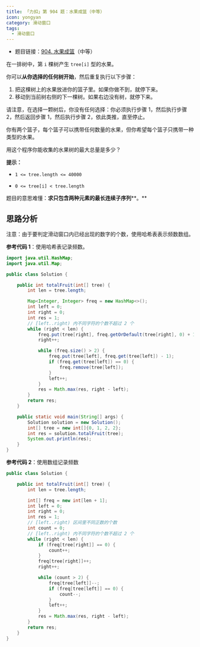 ```yaml
---
title: 「力扣」第 904 题：水果成篮（中等）
icon: yongyan
category: 滑动窗口
tags:
  - 滑动窗口
---
```


+ 题目链接：[904. 水果成篮](https://leetcode-cn.com/problems/fruit-into-baskets/)（中等）

在一排树中，第 `i` 棵树产生 `tree[i]` 型的水果。

你可以**从你选择的任何树开始**，然后重复执行以下步骤：

1. 把这棵树上的水果放进你的篮子里。如果你做不到，就停下来。
2. 移动到当前树右侧的下一棵树。如果右边没有树，就停下来。

请注意，在选择一颗树后，你没有任何选择：你必须执行步骤 1，然后执行步骤 2，然后返回步骤 1，然后执行步骤 2，依此类推，直至停止。

你有两个篮子，每个篮子可以携带任何数量的水果，但你希望每个篮子只携带一种类型的水果。

用这个程序你能收集的水果树的最大总量是多少？

**提示：**

- `1 <= tree.length <= 40000`

- `0 <= tree[i] < tree.length`

题目的意思难懂：**求只包含两种元素的最长连续子序列****。**

## 思路分析

注意：由于要判定滑动窗口内已经出现的数字的个数，使用哈希表表示频数数组。

**参考代码 1**：使用哈希表记录频数。

```java
import java.util.HashMap;
import java.util.Map;

public class Solution {

    public int totalFruit(int[] tree) {
        int len = tree.length;

        Map<Integer, Integer> freq = new HashMap<>();
        int left = 0;
        int right = 0;
        int res = 1;
        // [left..right) 内不同字符的个数不超过 2 个
        while (right < len) {
            freq.put(tree[right], freq.getOrDefault(tree[right], 0) + 1);
            right++;

            while (freq.size() > 2) {
                freq.put(tree[left], freq.get(tree[left]) - 1);
                if (freq.get(tree[left]) == 0) {
                    freq.remove(tree[left]);
                }
                left++;
            }
            res = Math.max(res, right - left);
        }
        return res;
    }

    public static void main(String[] args) {
        Solution solution = new Solution();
        int[] tree = new int[]{0, 1, 2, 2};
        int res = solution.totalFruit(tree);
        System.out.println(res);
    }
}
```

**参考代码 2**：使用数组记录频数

```java
public class Solution {

    public int totalFruit(int[] tree) {
        int len = tree.length;

        int[] freq = new int[len + 1];
        int left = 0;
        int right = 0;
        int res = 1;
        // [left..right) 区间里不同正数的个数
        int count = 0;
        // [left..right) 内不同字符的个数不超过 2 个
        while (right < len) {
            if (freq[tree[right]] == 0) {
                count++;
            }
            freq[tree[right]]++;
            right++;

            while (count > 2) {
                freq[tree[left]]--;
                if (freq[tree[left]] == 0) {
                    count--;
                }
                left++;
            }
            res = Math.max(res, right - left);
        }
        return res;
    }
}
```

